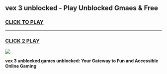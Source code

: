 
## vex 3 unblocked - Play Unblocked Gmaes & Free
<h3>
<a href="https://premium.freeplayer.one?title=vex_3_unblocked&ref=20F">CLICK TO PLAY</a></h3>
<hr>

<h3>
<a href="https://premium.freeplayer.one?title=vex_3_unblocked&ref=20F">CLICK 2 PLAY</a>
  
</h3>

<a href="https://premium.freeplayer.one?title=vex_3_unblocked&ref=20F/"><img src="https://clearcache.store/games.png"></a>


**vex 3 unblocked games unblocked: Your Gateway to Fun and Accessible Online Gaming**
